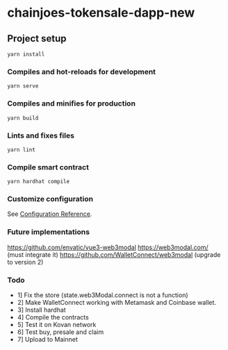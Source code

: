 # chainjoes-tokensale-dapp-new

## Project setup
```
yarn install
```

### Compiles and hot-reloads for development
```
yarn serve
```

### Compiles and minifies for production
```
yarn build
```

### Lints and fixes files
```
yarn lint
```

### Compile smart contract
```
yarn hardhat compile
```

### Customize configuration
See [Configuration Reference](https://cli.vuejs.org/config/).

### Future implementations
https://github.com/envatic/vue3-web3modal
https://web3modal.com/ (must integrate it)
https://github.com/WalletConnect/web3modal (upgrade to version 2)

### Todo
- 1] Fix the store (state.web3Modal.connect is not a function)
- 2] Make WalletConnect working with Metamask and Coinbase wallet.
- 3] Install hardhat
- 4] Compile the contracts 
- 5] Test it on Kovan network
- 6] Test buy, presale and claim
- 7] Upload to Mainnet
